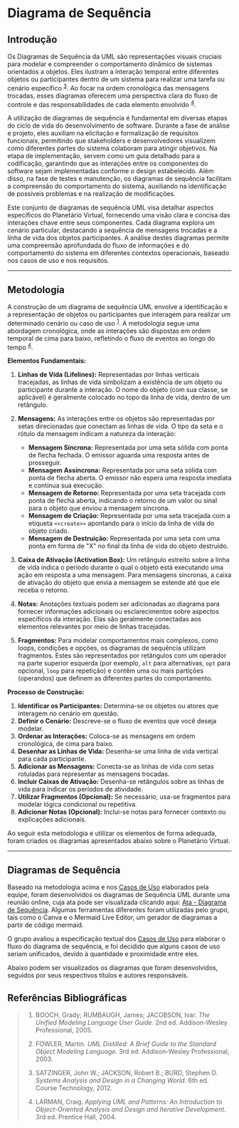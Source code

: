 # Diagrama de Sequência

## Introdução

Os Diagramas de Sequência da UML são representações visuais cruciais para modelar e compreender o comportamento dinâmico de sistemas orientados a objetos. Eles ilustram a interação temporal entre diferentes objetos ou participantes dentro de um sistema para realizar uma tarefa ou cenário específico <sup>[3](#ref3)</sup>. Ao focar na ordem cronológica das mensagens trocadas, esses diagramas oferecem uma perspectiva clara do fluxo de controle e das responsabilidades de cada elemento envolvido <sup>[4](#ref4)</sup>.

A utilização de diagramas de sequência é fundamental em diversas etapas do ciclo de vida do desenvolvimento de software. Durante a fase de análise e projeto, eles auxiliam na elicitação e formalização de requisitos funcionais, permitindo que stakeholders e desenvolvedores visualizem como diferentes partes do sistema colaboram para atingir objetivos. Na etapa de implementação, servem como um guia detalhado para a codificação, garantindo que as interações entre os componentes do software sejam implementadas conforme o design estabelecido. Além disso, na fase de testes e manutenção, os diagramas de sequência facilitam a compreensão do comportamento do sistema, auxiliando na identificação de possíveis problemas e na realização de modificações.

Este conjunto de diagramas de sequência UML visa detalhar aspectos específicos do Planetário Virtual, fornecendo uma visão clara e concisa das interações chave entre seus componentes. Cada diagrama explora um cenário particular, destacando a sequência de mensagens trocadas e a linha de vida dos objetos participantes. A análise destes diagramas permite uma compreensão aprofundada do fluxo de informações e do comportamento do sistema em diferentes contextos operacionais, baseado nos casos de uso e nos requisitos.

---

## Metodologia

A construção de um diagrama de sequência UML envolve a identificação e a representação de objetos ou participantes que interagem para realizar um determinado cenário ou caso de uso <sup>[1](#ref1)</sup>. A metodologia segue uma abordagem cronológica, onde as interações são dispostas em ordem temporal de cima para baixo, refletindo o fluxo de eventos ao longo do tempo <sup>[4](#ref4)</sup>.

**Elementos Fundamentais:**

1.  **Linhas de Vida (Lifelines):** Representadas por linhas verticais tracejadas, as linhas de vida simbolizam a existência de um objeto ou participante durante a interação. O nome do objeto (com sua classe, se aplicável) é geralmente colocado no topo da linha de vida, dentro de um retângulo.

2.  **Mensagens:** As interações entre os objetos são representadas por setas direcionadas que conectam as linhas de vida. O tipo da seta e o rótulo da mensagem indicam a natureza da interação:
    * **Mensagem Síncrona:** Representada por uma seta sólida com ponta de flecha fechada. O emissor aguarda uma resposta antes de prosseguir.
    * **Mensagem Assíncrona:** Representada por uma seta sólida com ponta de flecha aberta. O emissor não espera uma resposta imediata e continua sua execução.
    * **Mensagem de Retorno:** Representada por uma seta tracejada com ponta de flecha aberta, indicando o retorno de um valor ou sinal para o objeto que enviou a mensagem síncrona.
    * **Mensagem de Criação:** Representada por uma seta tracejada com a etiqueta `<<create>>` apontando para o início da linha de vida do objeto criado.
    * **Mensagem de Destruição:** Representada por uma seta com uma ponta em forma de "X" no final da linha de vida do objeto destruído.

3.  **Caixa de Ativação (Activation Box):** Um retângulo estreito sobre a linha de vida indica o período durante o qual o objeto está executando uma ação em resposta a uma mensagem. Para mensagens síncronas, a caixa de ativação do objeto que envia a mensagem se estende até que ele receba o retorno.

4.  **Notas:** Anotações textuais podem ser adicionadas ao diagrama para fornecer informações adicionais ou esclarecimentos sobre aspectos específicos da interação. Elas são geralmente conectadas aos elementos relevantes por meio de linhas tracejadas.

5.  **Fragmentos:** Para modelar comportamentos mais complexos, como loops, condições e opções, os diagramas de sequência utilizam fragmentos. Estes são representados por retângulos com um operador na parte superior esquerda (por exemplo, `alt` para alternativas, `opt` para opcional, `loop` para repetição) e contêm uma ou mais partições (operandos) que definem as diferentes partes do comportamento.

**Processo de Construção:**

1.  **Identificar os Participantes:** Determina-se os objetos ou atores que interagem no cenário em questão.
2.  **Definir o Cenário:** Descreve-se o fluxo de eventos que você deseja modelar.
3.  **Ordenar as Interações:** Coloca-se as mensagens em ordem cronológica, de cima para baixo.
4.  **Desenhar as Linhas de Vida:** Desenha-se uma linha de vida vertical para cada participante.
5.  **Adicionar as Mensagens:** Conecta-se as linhas de vida com setas rotuladas para representar as mensagens trocadas.
6.  **Incluir Caixas de Ativação:** Desenha-se retângulos sobre as linhas de vida para indicar os períodos de atividade.
7.  **Utilizar Fragmentos (Opcional):** Se necessário, usa-se fragmentos para modelar lógica condicional ou repetitiva.
8.  **Adicionar Notas (Opcional):** Inclui-se notas para fornecer contexto ou explicações adicionais.

Ao seguir esta metodologia e utilizar os elementos de forma adequada, foram criados os diagramas apresentados abaixo sobre o Planetário Virtual.

---

## Diagramas de Sequência

Baseado na metodologia acima e nos [Casos de Uso](/Modelagem/Organizacional/CasosDeUso.md) elaborados pela equipe, foram desenvolvidos os diagramas de Sequência UML durante uma reunião online, cuja ata pode ser visualizada clicando aqui: [Ata - Diagrama de Sequência](/Modelagem/Extra/Atas/ata7.md). Algumas ferramentas diferentes foram utilizadas pelo grupo, tais como o Canva e o Mermaid Live Editor, um gerador de diagramas a partir de código mermaid.

O grupo avaliou a especificação textual dos [Casos de Uso](/Modelagem/Organizacional/CasosDeUso.md) para elaborar o fluxo do diagrama de sequência, e foi decidido que alguns casos de uso seriam unificados, devido à quantidade e proximidade entre eles.

Abaixo podem ser visualizados os diagramas que foram desenvolvidos, seguidos por seus respectivos títulos e autores responsáveis.

###

## Referências Bibliográficas

>  1. <a id="ref1"></a> BOOCH, Grady; RUMBAUGH, James; JACOBSON, Ivar. *The Unified Modeling Language User Guide*. 2nd ed. Addison-Wesley Professional, 2005.
>
>  2. <a id="ref2"></a> FOWLER, Martin. *UML Distilled: A Brief Guide to the Standard Object Modeling Language*. 3rd ed. Addison-Wesley Professional, 2003.
>
>  3. <a id="ref3"></a> SATZINGER, John W.; JACKSON, Robert B.; BURD, Stephen D. *Systems Analysis and Design in a Changing World*. 6th ed. Course Technology, 2012.
>
>  4. <a id="ref4"></a> LARMAN, Craig. *Applying UML and Patterns: An Introduction to Object-Oriented Analysis and Design and Iterative Development*. 3rd ed. Prentice Hall, 2004.
>
